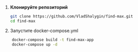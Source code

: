 1. **Клонируйте репозиторий**

   ```bash
   git clone https://github.com/VladShalygin/find-max.git
   cd find-max
   ```
2. Запустите docker-compose.yml

```bash
    docker-compose build -t find-max-app
    docker-compose up -d
```